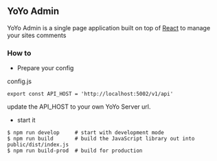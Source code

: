 ## YoYo Admin

YoYo Admin is a single page application built on top of [React]() to manage your sites comments

### How to

* Prepare your config

config.js
```
export const API_HOST = 'http://localhost:5002/v1/api'
```

update the API_HOST to your own YoYo Server url.

* start it

```
$ npm run develop     # start with development mode
$ npm run build       # build the JavaScript library out into public/dist/index.js
$ npm run build-prod  # build for production
```

